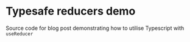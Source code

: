 # Typesafe reducers demo
 Source code for blog post demonstrating how to utilise Typescript with `useReducer`